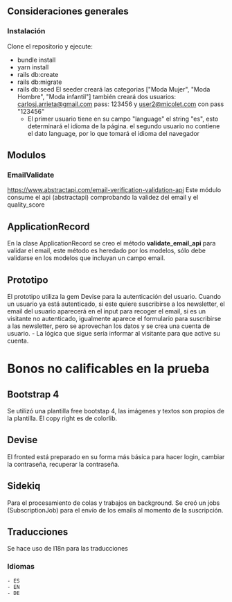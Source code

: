 ## Consideraciones generales
### Instalación
Clone el repositorio y ejecute:
- bundle install
- yarn install
- rails db:create
- rails db:migrate
- rails db:seed
	El seeder creará las categorias ["Moda Mujer", "Moda Hombre", "Moda infantil"]
	también creará dos usuarios: carlosj.arrieta@gmail.com pass: 123456 y user2@micolet.com 	con pass "123456"
	- El primer usuario tiene en su campo "language" el string "es", esto determinará el idioma de la página.
	el segundo usuario no contiene el dato language, por lo que tomará el idioma del navegador
	


## Modulos
### EmailValidate
https://www.abstractapi.com/email-verification-validation-api 
Este módulo consume el api (abstractapi) comprobando la validez del email y el quality_score

## ApplicationRecord
En la clase ApplicationRecord se creo el método **validate_email_api** para validar el email, este método es heredado por los modelos, sólo debe validarse en los modelos que incluyan un campo email.

## Prototipo
El prototipo utiliza la gem Devise para la autenticación del usuario. Cuando un usuario ya está autenticado, si este quiere suscribirse a los newsletter, el email del usuario aparecerá en el input para recoger el email, si es un visitante no autenticado, igualmente aparece el formulario para suscribirse a las newsletter, pero se aprovechan los datos y se crea una cuenta de usuario. 
	- La lógica que sigue sería informar al visitante para que active su cuenta.

# Bonos no calificables en la prueba

## Bootstrap 4
Se utilizó una plantilla free bootstap 4, las imágenes y textos son propios de la plantilla. El copy right es de colorlib.

## Devise
El fronted está preparado en su forma más básica para hacer login, cambiar la contraseña, recuperar la contraseña.

## Sidekiq
Para el procesamiento de colas y trabajos en background.
Se creó un jobs (SubscriptionJob) para el envío de los emails al momento de la suscripción.

## Traducciones
Se hace uso de I18n para las traducciones

### Idiomas
	- ES
	- EN
	- DE 
